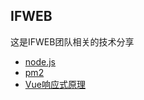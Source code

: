 ##   IFWEB
这是IFWEB团队相关的技术分享

- [node.js](https://github.com/IFWEB/Share/tree/master/node.js)
- [pm2](https://github.com/IFWEB/Share/tree/master/pm2)
- [Vue响应式原理](https://github.com/IFWEB/Share/tree/master/vue-reactive)